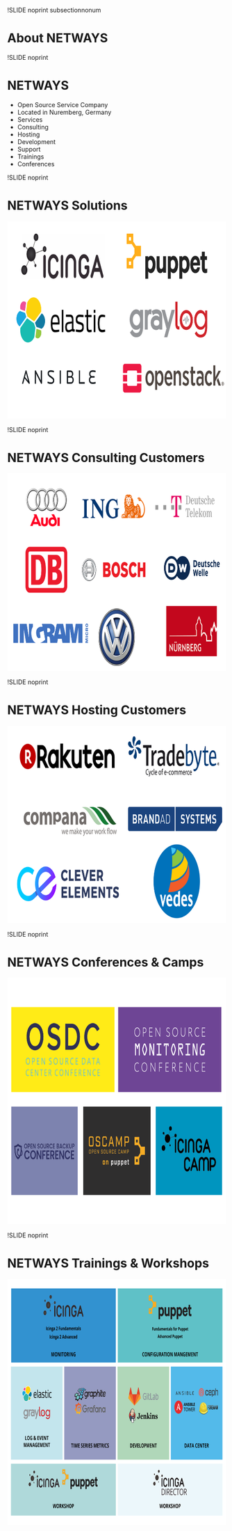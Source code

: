 !SLIDE noprint subsectionnonum
# About NETWAYS


!SLIDE noprint
# NETWAYS

* Open Source Service Company
* Located in Nuremberg, Germany
* Services
 * Consulting
 * Hosting
 * Development
 * Support
 * Trainings
 * Conferences


!SLIDE noprint
# NETWAYS Solutions

<center><img src="../_images/solutions.png" style="width:800px;height:454px;" alt="NETWAYS Solutions"/></center>


!SLIDE noprint
# NETWAYS Consulting Customers

<center><img src="../_images/consulting_customers.png" style="width:800px;height:454px;" alt="NETWAYS Consulting Customers"/></center>


!SLIDE noprint
# NETWAYS Hosting Customers

<center><img src="../_images/hosting_customers.png" style="width:800px;height:454px;" alt="NETWAYS Hosting Customers"/></center>


!SLIDE noprint
# NETWAYS Conferences & Camps

<center><img src="../_images/overview_conferences.png" style="width:800px;height:566px;" alt="NETWAYS Conferences & Camps"/></center>


!SLIDE noprint
# NETWAYS Trainings & Workshops

<center><img src="../_images/overview_trainings.png" style="width:800px;height:566px;" alt="NETWAYS Trainings & Workshops"/></center>
